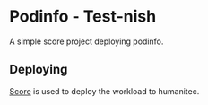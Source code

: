 # Podinfo - Test-nish

A simple score project deploying podinfo.

## Deploying

[Score](https://score.dev/) is used to deploy the workload to humanitec.
